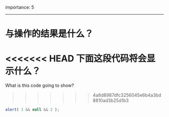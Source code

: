 importance: 5

---

# 与操作的结果是什么？

<<<<<<< HEAD
下面这段代码将会显示什么？
=======
What is this code going to show?
>>>>>>> 4a8d8987dfc3256045e6b4a3bd8810ad3b25d1b3

```js
alert( 1 && null && 2 );
```

